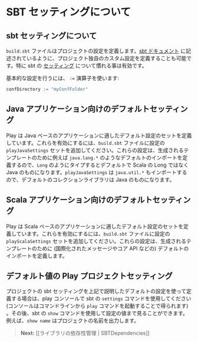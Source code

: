 <!-- translated -->
<!--
# About SBT Settings
-->
# SBT セッティングについて

<!--
## About sbt settings
-->
## sbt セッティングについて

<!-- The `build.sbt` file defines settings for your project. You can also define your own custom settings for your project, as described in the [sbt documentation](http://www.scala-sbt.org).  In particular, it helps to be familiar with the [settings](http://www.scala-sbt.org/release/docs/Getting-Started/More-About-Settings) in sbt. -->
`build.sbt` ファイルはプロジェクトの設定を定義します。[sbt ドキュメント](http://www.scala-sbt.org) に記述されているように、プロジェクト独自のカスタム設定を定義することも可能です。特に sbt の [セッティング](http://www.scala-sbt.org/release/docs/Getting-Started/More-About-Settings) について慣れる事は有効です。

<!--
To set a basic setting, use the `:=` operator:
-->
基本的な設定を行うには、 `:=` 演算子を使います:

```scala
confDirectory := "myConfFolder"     
```

<!--
## Default settings for Java applications
-->
## Java アプリケーション向けのデフォルトセッティング

<!-- Play defines a default set of settings suitable for Java-based applications. To enable them add the `playJavaSettings` set of settings to your `build.sbt` file. These settings mostly define the default imports for generated templates e.g. importing `java.lang.*` so types like `Long` are the Java ones by default instead of the Scala ones. `playJavaSettings` also imports `java.util.*` so that the default collection library will be the Java one. -->
Play は Java ベースのアプリケーションに適したデフォルト設定のセットを定義しています。これらを有効にするには、`build.sbt` ファイルに設定の `playJavaSettings` セットを追加してください。これらの設定は、生成されるテンプレートのために例えば `java.lang.*` のようなデフォルトのインポートを定義するので、`Long` のようにタイプするとデフォルトで Scala の Long ではなく Java のものになります。`playJavaSettings` は `java.util.*` もインポートするので、デフォルトのコレクションライブラリは Java のものになります。

<!--
## Default settings for Scala applications
-->
## Scala アプリケーション向けのデフォルトセッティング

<!-- Play defines a default set of settings suitable for Scala-based applications. To enable them add the `playScalaSettings` set of settings to your `build.sbt` file. These default settings define the default imports for generated templates (such as internationalized messages, and core APIs). -->
Play は Scala ベースのアプリケーションに適したデフォルト設定のセットを定義しています。これらを有効にするには、`build.sbt` ファイルに設定の `playScalaSettings` セットを追加してください。これらの設定は、生成されるテンプレートのために (国際化されたメッセージやコア API などの) デフォルトのインポートを定義します。

<!--
## Play project settings with their default value
-->
## デフォルト値の Play プロジェクトセッティング

<!-- When you define your sbt project using the default settings explained above, use sbt's `settings` command via the play console for your project (the console is obtained by invoking the `play` command from the command line). You can then further show the value of a setting by using the sbt `show` command e.g. `show name` will output the project's name. -->
プロジェクトの sbt セッティングを上記で説明したデフォルトの設定を使って定義する場合は、play コンソールで sbt の `settings` コマンドを使用してください (コンソールはコマンドラインから `play` コマンドを起動することで得られます) 。その後、sbt の `show` コマンドを使用して設定の値まで見ることができます。例えば、`show name` はプロジェクトの名前を出力します。

<!--
> **Next:** [[Managing library dependencies | SBTDependencies]]
-->
> **Next:** [[ライブラリの依存性管理 | SBTDependencies]]
